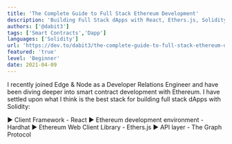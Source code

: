 ```yaml
---
title: 'The Complete Guide to Full Stack Ethereum Development'
description: 'Building Full Stack dApps with React, Ethers.js, Solidity, and Hardhat'
authors: ['@dabit3']
tags: ['Smart Contracts','Dapp']
languages: ['Solidity']
url: 'https://dev.to/dabit3/the-complete-guide-to-full-stack-ethereum-development-3j13'
featured: 'true'
level: 'Beginner'
date: 2021-04-09
---
```


I recently joined Edge & Node as a Developer Relations Engineer and have been diving deeper into smart contract development with Ethereum. I have settled upon what I think is the best stack for building full stack dApps with Solidity:

▶︎ Client Framework - React
▶︎ Ethereum development environment - Hardhat
▶︎ Ethereum Web Client Library - Ethers.js
▶︎ API layer - The Graph Protocol
